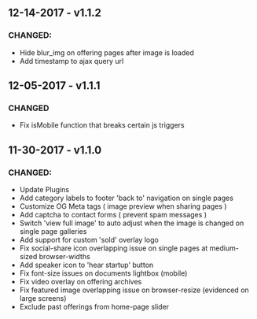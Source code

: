 ## 12-14-2017 - v1.1.2
### CHANGED:
- Hide blur_img on offering pages after image is loaded
- Add timestamp to ajax query url

## 12-05-2017 - v1.1.1
### CHANGED
- Fix isMobile function that breaks certain js triggers

## 11-30-2017 - v1.1.0
### CHANGED:
- Update Plugins
- Add category labels to footer 'back to' navigation on single pages
- Customize OG Meta tags ( image preview when sharing pages )
- Add captcha to contact forms ( prevent spam messages )
- Switch 'view full image' to auto adjust when the image is changed on single page galleries
- Add support for custom 'sold' overlay logo
- Fix social-share icon overlapping issue on single pages at medium-sized browser-widths
- Add speaker icon to 'hear startup' button
- Fix font-size issues on documents lightbox (mobile)
- Fix video overlay on offering archives
- Fix featured image overlapping issue on browser-resize (evidenced on large screens)
- Exclude past offerings from home-page slider
